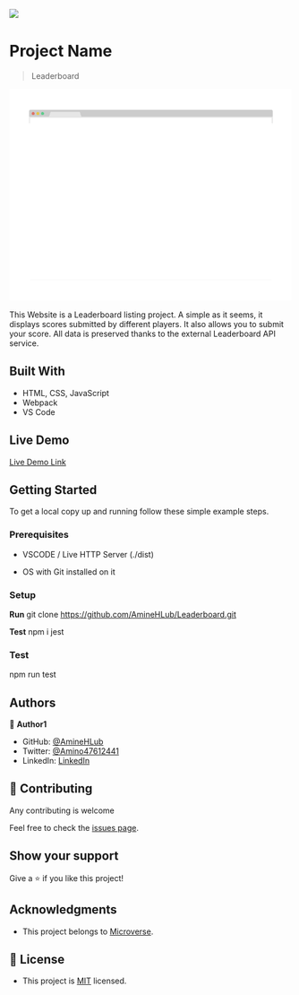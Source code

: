 ![](https://img.shields.io/badge/Microverse-blueviolet)

# Project Name

> Leaderboard

![screenshot](./app_screenshot.png)

This Website is a Leaderboard listing project. A simple as it seems, it displays scores submitted by different players. It also allows you to submit your score. All data is preserved thanks to the external Leaderboard API service.

## Built With

- HTML, CSS, JavaScript
- Webpack
- VS Code

## Live Demo

[Live Demo Link](https://aminehlub.github.io/Leaderboard/dist)


## Getting Started

To get a local copy up and running follow these simple example steps.

### Prerequisites

- VSCODE / Live HTTP Server (./dist)

- OS with Git installed on it


### Setup

**Run** git clone https://github.com/AmineHLub/Leaderboard.git

**Test**
npm i jest

### Test
npm run test 

## Authors

👤 **Author1**

- GitHub: [@AmineHLub](https://github.com/AmineHLub)
- Twitter: [@Amino47612441](https://twitter.com/Amino47612441)
- LinkedIn: [LinkedIn](https://www.linkedin.com/in/mohamed-amine-hajltaief-b18863163/)


## 🤝 Contributing

Any contributing is welcome

Feel free to check the [issues page](https://github.com/AmineHLub/Leaderboard/issues).

## Show your support

Give a ⭐️ if you like this project!

## Acknowledgments

- This project belongs to [Microverse](https://microverse.org/).

## 📝 License

- This project is [MIT](./Licenses/MIT.md) licensed.
